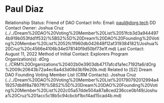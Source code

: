 # Paul Diaz

Relationship Status: Friend of DAO
Contact Info: Email: paul@dorg.tech
DD Contact Owner: Joshua Cruz   (../../Dream%20DAO%20Voting%20Member%20List%2051fcb3d3a9444974b919b053fdd1f532/%5BS2%5D%20Dream%20DAO%20Founding%20Voting%20Member%20List%2052fc1f960db042648f12af3193841821/Joshua%20Cruz%20c4566e4106b34e078140f9d50bf73e1f.md)
Last Contact: August 11, 2022
Method of Initial Contact: Explorers Program
Organization(s): dOrg (../CRM%20Organizations%20402b0e3903db4717afcd1a1ec7192fa6/dOrg%2009c20643b72a4ec6a4d3d08d3b19e20b.md)
Related to [S2] Dream DAO Founding Voting Member List (CRM Contacts): Joshua Cruz   (../../Dream%20DAO%20Voting%20Member%20List%201790792012994a419257db8f8a7807ff/%5BS2%5D%20Dream%20DAO%20Founding%20Voting%20Member%20List%202c05a57dde504a87a8ced236cce0b149/Joshua%20Cruz%201acc5c18b5c94cbcbf1bcf4ad15cad4b.md)